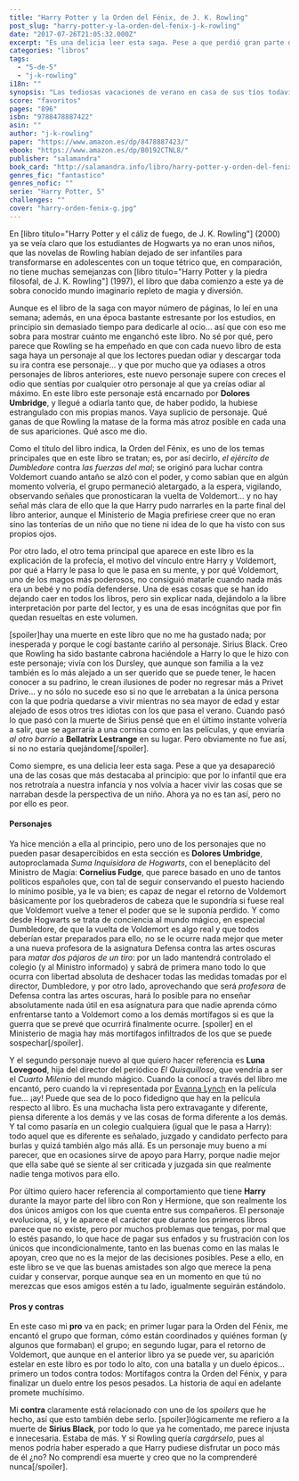 ```yaml
---
title: "Harry Potter y la Orden del Fénix, de J. K. Rowling"
post_slug: "harry-potter-y-la-orden-del-fenix-j-k-rowling"
date: "2017-07-26T21:05:32.000Z"
excerpt: "Es una delicia leer esta saga. Pese a que perdió gran parte de lo que caracterizaba a los primeros libros: ser infantiles, mágicos, tiernos… la historia se ha transformado en algo diferente pero igualmente muy bueno y digno de ser leído."
categories: "libros"
tags: 
  - "5-de-5"
  - "j-k-rowling"
i18n: ""
synopsis: "Las tediosas vacaciones de verano en casa de sus tíos todavía no han acabado y Harry se encuentra más inquieto que nunca. Apenas ha tenido noticias de Ron y Hermione, y presiente que algo extraño está sucediendo en Hogwarts. En efecto, cuando por fin comienza otro curso en el famoso colegio de magia y hechicería, sus temores se vuelven realidad. El Ministerio de Magia niega que Voldemort haya regresado y ha iniciado una campaña de desprestigio contra Harry y Dumbledore, para lo cual ha asignado a la horrible profesora Dolores Umbridge la tarea de vigilar todos sus movimientos. Así pues, además de sentirse solo e incomprendido, Harry sospecha que Voldemort puede adivinar sus pensamientos, e intuye que el temible mago trata de apoderarse de un objeto secreto que le permitiría recuperar su poder destructivo."
score: "favoritos"
pages: "896"
isbn: "9788478887422"
asin: ""
author: "j-k-rowling"
paper: "https://www.amazon.es/dp/8478887423/"
ebook: "https://www.amazon.es/dp/B0192CTNL8/"
publisher: "salamandra"
book_card: "http://salamandra.info/libro/harry-potter-y-orden-del-fenix"
genres_fic: "fantastico"
genres_nofic: ""
serie: "Harry Potter, 5"
challenges: ""
cover: "harry-orden-fenix-g.jpg"
---
```


En \[libro titulo="Harry Potter y el cáliz de fuego, de J. K. Rowling"\] (2000) ya se veía claro que los estudiantes de Hogwarts ya no eran unos niños, que las novelas de Rowling habían dejado de ser infantiles para transformarse en adolescentes con un toque tétrico que, en comparación, no tiene muchas semejanzas con \[libro titulo="Harry Potter y la piedra filosofal, de J. K. Rowling"\] (1997), el libro que daba comienzo a este ya de sobra conocido mundo imaginario repleto de magia y diversión.

Aunque es el libro de la saga con mayor número de páginas, lo leí en una semana; además, en una época bastante estresante por los estudios, en principio sin demasiado tiempo para dedicarle al ocio… así que con eso me sobra para mostrar cuánto me enganchó este libro. No sé por qué, pero parece que Rowling se ha empeñado en que con cada nuevo libro de esta saga haya un personaje al que los lectores puedan odiar y descargar toda su ira contra ese personaje… y que por mucho que ya odiases a otros personajes de libros anteriores, este nuevo personaje supere con creces el odio que sentías por cualquier otro personaje al que ya creías odiar al máximo. En este libro este personaje está encarnado por **Dolores Umbridge**, y llegué a odiarla tanto que, de haber podido, la hubiese estrangulado con mis propias manos. Vaya suplicio de personaje. Qué ganas de que Rowling la matase de la forma más atroz posible en cada una de sus apariciones. Qué asco me dio.

Como el título del libro indica, la Orden del Fénix, es uno de los temas principales que en este libro se tratan; es, por así decirlo, _el ejército de Dumbledore_ contra _las fuerzas del mal_; se originó para luchar contra Voldemort cuando antaño se alzó con el poder, y como sabían que en algún momento volvería, el grupo permaneció aletargado, a la espera, vigilando, observando señales que pronosticaran la vuelta de Voldemort… y no hay señal más clara de ello que la que Harry pudo narrarles en la parte final del libro anterior, aunque el Ministerio de Magia prefiriese creer que no eran sino las tonterías de un niño que no tiene ni idea de lo que ha visto con sus propios ojos.

Por otro lado, el otro tema principal que aparece en este libro es la explicación de la profecía, el motivo del vínculo entre Harry y Voldemort, por qué a Harry le pasa lo que le pasa en su mente, y por qué Voldemort, uno de los magos más poderosos, no consiguió matarle cuando nada más era un bebé y no podía defenderse. Una de esas cosas que se han ido dejando caer en todos los libros, pero sin explicar nada, dejándolo a la libre interpretación por parte del lector, y es una de esas incógnitas que por fin quedan resueltas en este volumen.

\[spoiler\]hay una muerte en este libro que no me ha gustado nada; por inesperada y porque le cogí bastante cariño al personaje. Sirius Black. Creo que Rowling ha sido bastante cabrona haciéndole a Harry lo que le hizo con este personaje; vivía con los Dursley, que aunque son familia a la vez también es lo más alejado a un ser querido que se puede tener, le hacen conocer a su padrino, le crean ilusiones de poder no regresar más a Privet Drive… y no sólo no sucede eso si no que le arrebatan a la única persona con la que podría quedarse a vivir mientras no sea mayor de edad y estar alejado de esos otros tres idiotas con los que pasa el verano. Cuando pasó lo que pasó con la muerte de Sirius pensé que en el último instante volvería a salir, que se agarraría a una cornisa como en las películas, y que enviaría _al otro barrio_ a **Bellatrix Lestrange** en su lugar. Pero obviamente no fue así, si no no estaría quejándome\[/spoiler\].

Como siempre, es una delicia leer esta saga. Pese a que ya desapareció una de las cosas que más destacaba al principio: que por lo infantil que era nos retrotraía a nuestra infancia y nos volvía a hacer vivir las cosas que se narraban desde la perspectiva de un niño. Ahora ya no es tan así, pero no por ello es peor.

#### Personajes

Ya hice mención a ella al principio, pero uno de los personajes que no pueden pasar desapercibidos en esta sección es **Dolores Umbridge**, autoproclamada _Suma Inquisidora de Hogwarts_, con el beneplácito del Ministro de Magia: **Cornelius Fudge**, que parece basado en uno de tantos políticos españoles que, con tal de seguir conservando el puesto haciendo lo mínimo posible, ya le va bien; es capaz de negar el retorno de Voldemort básicamente por los quebraderos de cabeza que le supondría si fuese real que Voldemort vuelve a tener el poder que se le suponía perdido. Y como desde Hogwarts se trata de conciencia al mundo mágico, en especial Dumbledore, de que la vuelta de Voldemort es algo real y que todos deberían estar preparados para ello, no se le ocurre nada mejor que meter a una nueva profesora de la asignatura Defensa contra las artes oscuras para _matar dos pájaros de un tiro_: por un lado mantendrá controlado el colegio (y al Ministro informado) y sabrá de primera mano todo lo que ocurra con libertad absoluta de deshacer todas las medidas tomadas por el director, Dumbledore, y por otro lado, aprovechando que será _profesora_ de Defensa contra las artes oscuras, hará lo posible para no enseñar absolutamente nada útil en esa asignatura para que nadie aprenda cómo enfrentarse tanto a Voldemort como a los demás mortífagos si es que la guerra que se prevé que ocurrirá finalmente ocurre. \[spoiler\] en el Ministerio de magia hay más mortífagos infiltrados de los que se puede sospechar\[/spoiler\].

Y el segundo personaje nuevo al que quiero hacer referencia es **Luna Lovegood**, hija del director del periódico _El Quisquilloso_, que vendría a ser el _Cuarto Milenio_ del mundo mágico. Cuando la conocí a través del libro me encantó, pero cuando la vi representada por [Evanna Lynch](https://es.wikipedia.org/wiki/Evanna_Lynch) en la película fue… ¡ay! Puede que sea de lo poco fidedigno que hay en la película respecto al libro. Es una muchacha lista pero extravagante y diferente, piensa diferente a los demás y ve las cosas de forma diferente a los demás. Y tal como pasaría en un colegio cualquiera (igual que le pasa a Harry): todo aquel que es diferente es señalado, juzgado y candidato perfecto para burlas y quizá también algo más allá. Es un personaje muy bueno a mi parecer, que en ocasiones sirve de apoyo para Harry, porque nadie mejor que ella sabe qué se siente al ser criticada y juzgada sin que realmente nadie tenga motivos para ello.

Por último quiero hacer referencia al comportamiento que tiene **Harry** durante la mayor parte del libro con Ron y Hermione, que son realmente los dos únicos amigos con los que cuenta entre sus compañeros. El personaje evoluciona, sí, y le aparece el carácter que durante los primeros libros parece que no existe, pero por muchos problemas que tengas, por mal que lo estés pasando, lo que hace de pagar sus enfados y su frustración con los únicos que incondicionalmente, tanto en las buenas como en las malas le apoyan, creo que no es la mejor de las decisiones posibles. Pese a ello, en este libro se ve que las buenas amistades son algo que merece la pena cuidar y conservar, porque aunque sea en un momento en que tú no merezcas que esos amigos estén a tu lado, igualmente seguirán estándolo.

#### Pros y contras

En este caso mi **pro** va en pack; en primer lugar para la Orden del Fénix, me encantó el grupo que forman, cómo están coordinados y quiénes forman (y algunos que formaban) el grupo; en segundo lugar, para el retorno de Voldemort, que aunque en el anterior libro ya se puede ver, su aparición estelar en este libro es por todo lo alto, con una batalla y un duelo épicos… primero un todos contra todos: Mortífagos contra la Orden del Fénix, y para finalizar un duelo entre los pesos pesados. La historia de aquí en adelante promete muchísimo.

Mi **contra** claramente está relacionado con uno de los _spoilers_ que he hecho, así que esto también debe serlo. \[spoiler\]lógicamente me refiero a la muerte de **Sirius Black**, por todo lo que ya he comentado, me parece injusta e innecesaria. Estaba de más. Y si Rowling quería _cargárselo_, pues al menos podría haber esperado a que Harry pudiese disfrutar un poco más de él ¿no? No comprendí esa muerte y creo que no la comprenderé nunca\[/spoiler\].
